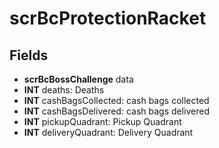 # scrBcProtectionRacket

## Fields
* **scrBcBossChallenge** data
* **INT** deaths: Deaths
* **INT** cashBagsCollected: cash bags collected
* **INT** cashBagsDelivered: cash bags delivered
* **INT** pickupQuadrant: Pickup Quadrant
* **INT** deliveryQuadrant: Delivery Quadrant